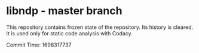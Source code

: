# libndp - master branch

This repository contains frozen state of the repository.
Its history is cleared. It is used only for static code
analysis with Codacy.

Commit Time: 1698317737